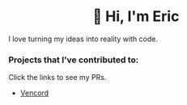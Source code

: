 <h1 align="center"> 👋 Hi, I'm Eric </h1>

I love turning my ideas into reality with code.

### Projects that I've contributed to:

Click the links to see my PRs.

- [Vencord](https://github.com/Vendicated/Vencord/pulls?q=is%3Apr+author%3Awaresnew)


